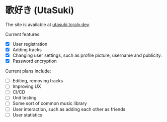 # 歌好き (UtaSuki)
The site is available at [utasuki.toralv.dev](https://utasuki.toralv.dev).

Current features:
- [x] User registration
- [x] Adding tracks
- [x] Changing user settings, such as profile picture, username and publicity.
- [x] Password encryption

Current plans include:
- [ ] Editing, removing tracks
- [ ] Improving UX
- [ ] CI/CD
- [ ] Unit testing
- [ ] Some sort of common music library
- [ ] User interaction, such as adding each other as friends
- [ ] User statistics
